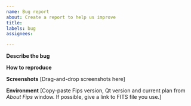 ```yaml
---
name: Bug report
about: Create a report to help us improve
title:
labels: bug
assignees:

---
```


**Describe the bug**

**How to reproduce**

**Screenshots**
[Drag-and-drop screenshots here]

**Environment**
[Copy-paste Fips version, Qt version and current plan from *About Fips* window. If possible, give a link to FITS file you use.]
